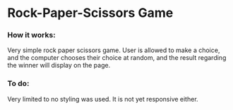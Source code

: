 # Rock-Paper-Scissors Game

### How it works:
Very simple rock paper scissors game. User is allowed to make a choice, and the computer chooses their choice at random, and the result regarding the winner will display on the page. 

### To do:
Very limited to no styling was used. It is not yet responsive either.
